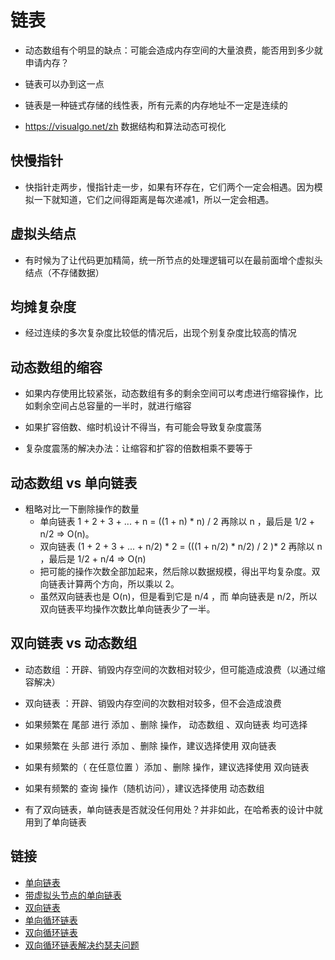 # 链表

* 动态数组有个明显的缺点：可能会造成内存空间的大量浪费，能否用到多少就申请内存？
* 链表可以办到这一点
* 链表是一种链式存储的线性表，所有元素的内存地址不一定是连续的

* https://visualgo.net/zh  数据结构和算法动态可视化

## 快慢指针

* 快指针走两步，慢指针走一步，如果有环存在，它们两个一定会相遇。因为模拟一下就知道，它们之间得距离是每次递减1，所以一定会相遇。

## 虚拟头结点

* 有时候为了让代码更加精简，统一所节点的处理逻辑可以在最前面增个虚拟头结点（不存储数据）

## 均摊复杂度

* 经过连续的多次复杂度比较低的情况后，出现个别复杂度比较高的情况

## 动态数组的缩容

* 如果内存使用比较紧张，动态数组有多的剩余空间可以考虑进行缩容操作，比如剩余空间占总容量的一半时，就进行缩容

* 如果扩容倍数、缩时机设计不得当，有可能会导致复杂度震荡

* 复杂度震荡的解决办法：让缩容和扩容的倍数相乘不要等于

## 动态数组 vs 单向链表

* 粗略对比一下删除操作的数量
    * 单向链表 1 + 2 + 3 + ... + n = ((1 + n) * n) / 2  再除以 n ，最后是 1/2 + n/2 => O(n)。
    * 双向链表 (1 + 2 + 3 + ... + n/2) * 2 = (((1 + n/2) * n/2) / 2 )* 2  再除以 n ，最后是 1/2 + n/4 => O(n)
    * 把可能的操作次数全部加起来，然后除以数据规模，得出平均复杂度。双向链表计算两个方向，所以乘以 2。
    * 虽然双向链表也是 O(n)，但是看到它是 n/4 ，而 单向链表是 n/2，所以双向链表平均操作次数比单向链表少了一半。

## 双向链表 vs 动态数组

* 动态数组 ：开辟、销毁内存空间的次数相对较少，但可能造成浪费（以通过缩容解决）
* 双向链表 ：开辟、销毁内存空间的次数相对较多，但不会造成浪费

* 如果频繁在 尾部 进行 添加 、删除 操作， 动态数组 、双向链表 均可选择
* 如果频繁在 头部 进行 添加 、删除 操作，建议选择使用 双向链表
* 如果有频繁的（ 在任意位置 ）添加 、删除 操作，建议选择使用 双向链表
* 如果有频繁的 查询 操作（随机访问），建议选择使用 动态数组

* 有了双向链表，单向链表是否就没任何用处？并非如此，在哈希表的设计中就用到了单向链表

## 链接

* [单向链表](./example/3.linkedList/linkedList/src/SingleLinkedList.java)
* [带虚拟头节点的单向链表](./example/3.linkedList/linkedList/src/SingleLinkedList2.java)
* [双向链表](./example/3.linkedList/linkedList/src/LinkedList.java)
* [单向循环链表](./example/3.linkedList/linkedList/src/CircleSingleLinkedList.java)
* [双向循环链表](./example/3.linkedList/linkedList/src/CircleLinkedList.java)
* [双向循环链表解决约瑟夫问题](./example/3.linkedList/linkedList/src/JosephusCircleLinkedList.java)